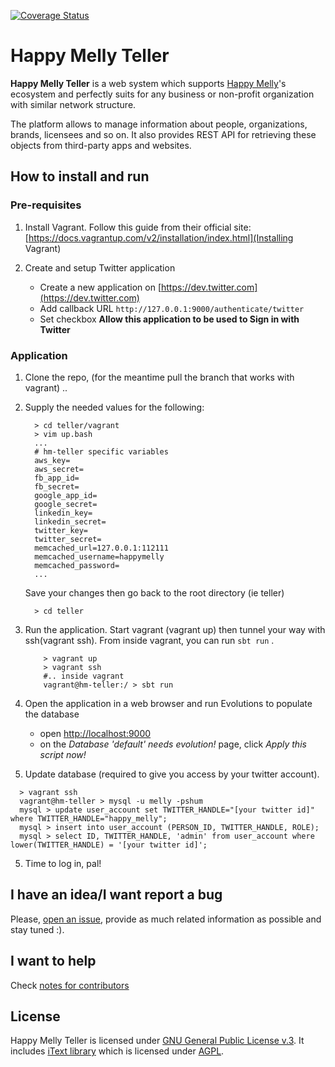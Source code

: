 [![Coverage Status](https://coveralls.io/repos/HappyMelly/teller/badge.svg?branch=master)](https://coveralls.io/r/HappyMelly/teller?branch=master)

# Happy Melly Teller

**Happy Melly Teller** is a web system which supports [Happy Melly](http://happymelly.com)'s
ecosystem and perfectly suits for any business or non-profit organization
with similar network structure.

The platform allows to manage information about people, organizations, brands,
licensees and so on. It also provides REST API for retrieving these objects
from third-party apps and websites.

## How to install and run

### Pre-requisites

1. Install Vagrant. Follow this guide from their official site: [https://docs.vagrantup.com/v2/installation/index.html](Installing Vagrant)

2. Create and setup Twitter application
    * Create a new application on [https://dev.twitter.com](https://dev.twitter.com)
    * Add callback URL `http://127.0.0.1:9000/authenticate/twitter`
    * Set checkbox **Allow this application to be used to Sign in with Twitter**

### Application
1. Clone the repo, (for the meantime pull the branch that works with vagrant) ..

2. Supply the needed values for the following:

    ```
      > cd teller/vagrant
      > vim up.bash
      ...
      # hm-teller specific variables
      aws_key=
      aws_secret=
      fb_app_id=
      fb_secret=
      google_app_id=
      google_secret=
      linkedin_key=
      linkedin_secret=
      twitter_key=
      twitter_secret=
      memcached_url=127.0.0.1:112111
      memcached_username=happymelly
      memcached_password=
      ...
    ```

    Save your changes then go back to the root directory (ie teller)

    ```
      > cd teller
    ```

2. Run the application.
  Start vagrant (vagrant up) then tunnel your way with ssh(vagrant ssh). From inside vagrant,
  you can run  `sbt run` .

    ```
        > vagrant up
        > vagrant ssh
        #.. inside vagrant
        vagrant@hm-teller:/ > sbt run
    ```

3. Open the application in a web browser and run Evolutions to populate the database
    * open [http://localhost:9000](http://localhost:9000)
    * on the _Database 'default' needs evolution!_ page, click _Apply this script now!_

4. Update database (required to give you access by your twitter account).

  ```
    > vagrant ssh
    vagrant@hm-teller > mysql -u melly -pshum
    mysql > update user_account set TWITTER_HANDLE="[your twitter id]" where TWITTER_HANDLE="happy_melly";
    mysql > insert into user_account (PERSON_ID, TWITTER_HANDLE, ROLE);
    mysql > select ID, TWITTER_HANDLE, 'admin' from user_account where lower(TWITTER_HANDLE) = '[your twitter id]';
  ```

5. Time to log in, pal!

## I have an idea/I want report a bug

Please, [open an issue](https://github.com/HappyMelly/teller/issues), provide as
much related information as possible and stay tuned :).

## I want to help

Check [notes for contributors](https://github.com/HappyMelly/teller/blob/master/CONTRIBUTING.md)

## License

Happy Melly Teller is licensed under [GNU General Public License v.3](http://www.gnu.org/copyleft/gpl.html).
It includes [iText library](http://itextpdf.com) which is licensed under [AGPL](http://www.gnu.org/licenses/agpl-3.0.html).
